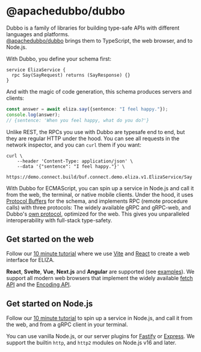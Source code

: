 # @apachedubbo/dubbo

Dubbo is a family of libraries for building type-safe APIs with different languages and platforms.  
[@apachedubbo/dubbo](https://www.npmjs.com/package/@apachedubbo/dubbo) brings them to TypeScript,
the web browser, and to Node.js.


With Dubbo, you define your schema first:

```
service ElizaService {
  rpc Say(SayRequest) returns (SayResponse) {}
}
```

And with the magic of code generation, this schema produces servers and clients:

```ts
const answer = await eliza.say({sentence: "I feel happy."});
console.log(answer);
// {sentence: 'When you feel happy, what do you do?'}
```

Unlike REST, the RPCs you use with Dubbo are typesafe end to end, but they are
regular HTTP under the hood. You can see all requests in the network inspector,
and you can `curl` them if you want:

```shell
curl \
    --header 'Content-Type: application/json' \
    --data '{"sentence": "I feel happy."}' \
    https://demo.connect.build/buf.connect.demo.eliza.v1.ElizaService/Say
```

With Dubbo for ECMAScript, you can spin up a service in Node.js and call it
from the web, the terminal, or native mobile clients. Under the hood, it uses
[Protocol Buffers](https://github.com/bufbuild/protobuf-es) for the schema, and
implements RPC (remote procedure calls) with three protocols: The widely available
gRPC and gRPC-web, and Dubbo's [own protocol](https://cn.dubbo.apache.org/zh-cn/overview/reference/protocols/triple-spec/),
optimized for the web. This gives you unparalleled interoperability with
full-stack type-safety.


## Get started on the web

Follow our [10 minute tutorial](https://cn.dubbo.apache.org/zh-cn/overview/quickstart/) where
we use [Vite](https://vitejs.dev/) and [React](https://reactjs.org/) to create a
web interface for ELIZA.

**React**, **Svelte**, **Vue**, **Next.js** and **Angular** are supported (see [examples](https://github.com/apache/dubbo-js/tree/dubbo3/example)).
We support all modern web browsers that implement the widely available
[fetch API](https://developer.mozilla.org/en-US/docs/Web/API/Fetch_API)
and the [Encoding API](https://developer.mozilla.org/en-US/docs/Web/API/Encoding_API).


## Get started on Node.js

Follow our [10 minute tutorial](https://cn.dubbo.apache.org/zh-cn/overview/quickstart/)
to spin up a service in Node.js, and call it from the web, and from a gRPC client
in your terminal.

You can use vanilla Node.js, or our server plugins for [Fastify](https://www.fastify.io/)
or [Express](https://expressjs.com/). We support the builtin `http`, and `http2`
modules on Node.js v16 and later.
